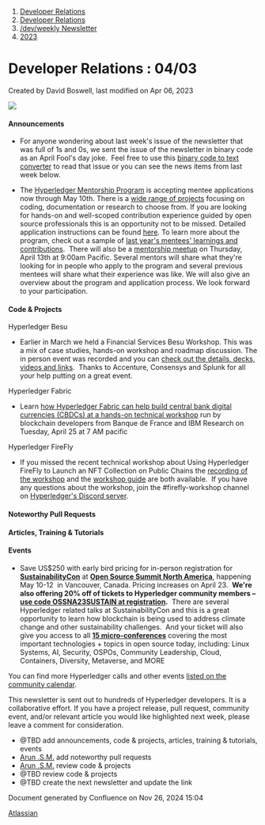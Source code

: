 1. [Developer Relations](index.html)
2. [Developer Relations](Developer-Relations_17170434.html)
3. [/dev/weekly Newsletter](17170445.html)
4. [2023](2023_17171809.html)

# Developer Relations : 04/03

Created by David Boswell, last modified on Apr 06, 2023

![](attachments/17170434/17171308.png?height=169)

#### Announcements

- For anyone wondering about last week's issue of the newsletter that was full of 1s and 0s, we sent the issue of the newsletter in binary code as an April Fool's day joke.  Feel free to use this [binary code to text converter](https://onlinetexttools.com/convert-binary-to-text) to read that issue or you can see the news items from last week below.

<!--THE END-->

- The [Hyperledger Mentorship Program](https://lf-hyperledger.atlassian.net/wiki/display/INTERN/Hyperledger+Mentorship+Program) is accepting mentee applications now through May 10th. There is a [wide range of projects](https://lf-hyperledger.atlassian.net/wiki/display/INTERN/Mentorship+Projects) focusing on coding, documentation or research to choose from. If you are looking for hands-on and well-scoped contribution experience guided by open source professionals this is an opportunity not to be missed. Detailed application instructions can be found [here](https://lf-hyperledger.atlassian.net/wiki/display/INTERN/How+to+Apply). To learn more about the program, check out a sample of [last year's mentees' learnings and contributions](https://www.hyperledger.org/category/hyperledger-mentorship-program).  There will also be a [mentorship meetup](https://www.meetup.com/hyperledger-princeton/events/292303593/) on Thursday, April 13th at 9:00am Pacific. Several mentors will share what they're looking for in people who apply to the program and several previous mentees will share what their experience was like. We will also give an overview about the program and application process. We look forward to your participation.

#### Code &amp; Projects

Hyperledger Besu

- Earlier in March we held a Financial Services Besu Workshop. This was a mix of case studies, hands-on workshop and roadmap discussion. The in person event was recorded and you can [check out the details, decks, videos and links](https://lf-hyperledger.atlassian.net/wiki/pages/viewpage.action?pageId=21793831).  Thanks to Accenture, Consensys and Splunk for all your help putting on a great event.

Hyperledger Fabric

- Learn [how Hyperledger Fabric can help build central bank digital currencies (CBDCs) at a hands-on technical workshop](https://zoom.us/meeting/register/tJIuc-yorzgtH9ALXmvq-fNix40H8UmqPJpX) run by blockchain developers from Banque de France and IBM Research on Tuesday, April 25 at 7 AM pacific

Hyperledger FireFly

- If you missed the recent technical workshop about Using Hyperledger FireFly to Launch an NFT Collection on Public Chains the [recording of the workshop](https://www.youtube.com/watch?v=OMI-xuysiwI) and the [workshop guide](https://github.com/nguyer/firefly-nft-workshop-2023-03-023) are both available.  If you have any questions about the workshop, join the #firefly-workshop channel on [Hyperledger's Discord server](https://chat.hyperledger.org/).

#### Noteworthy Pull Requests

#### Articles, Training &amp; Tutorials

#### Events

- Save US$250 with early bird pricing for in-person registration for [**SustainabilityCon**](https://events.linuxfoundation.org/open-source-summit-north-america/about/sustainabilitycon/) at [**Open Source Summit North America**](https://events.linuxfoundation.org/open-source-summit-north-america/), happening May 10-12  in Vancouver, Canada. Pricing increases on April 23.  **We're also offering 20% off of tickets to Hyperledger community members – [use code OSSNA23SUSTAIN at registration](https://events.linuxfoundation.org/open-source-summit-north-america/register/).**  There are several Hyperledger related talks at SustainabilityCon and this is a great opportunity to learn how blockchain is being used to address climate change and other sustainability challenges.  And your ticket will also give you access to all [**15 micro-conferences**](https://events.linuxfoundation.org/open-source-summit-north-america/about/about-oss/) covering the most important technologies + topics in open source today, including: Linux Systems, AI, Security, OSPOs, Community Leadership, Cloud, Containers, Diversity, Metaverse, and MORE

You can find more Hyperledger calls and other events [listed on the community calendar](https://lf-hyperledger.atlassian.net/wiki/display/HYP/Calendar+of+Public+Meetings).

This newsletter is sent out to hundreds of Hyperledger developers. It is a collaborative effort. If you have a project release, pull request, community event, and/or relevant article you would like highlighted next week, please leave a comment for consideration.

- @TBD add announcements, code &amp; projects, articles, training &amp; tutorials, events
- [Arun .S.M.](https://lf-hyperledger.atlassian.net/wiki/people/621a0e5097d313006ba7386a?ref=confluence) add noteworthy pull requests
- [Arun .S.M.](https://lf-hyperledger.atlassian.net/wiki/people/621a0e5097d313006ba7386a?ref=confluence) review code &amp; projects
- @TBD review code &amp; projects
- @TBD create the next newsletter and update the link

Document generated by Confluence on Nov 26, 2024 15:04

[Atlassian](http://www.atlassian.com/)
